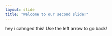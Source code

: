 ```yaml
---
layout: slide
title: "Welcome to our second slide!"
---
```

hey i cahnged this!
Use the left arrow to go back!
